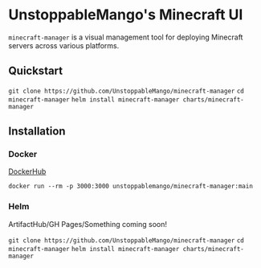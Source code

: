 # UnstoppableMango's Minecraft UI

`minecraft-manager` is a visual management tool for deploying Minecraft servers across various platforms.

## Quickstart

`git clone https://github.com/UnstoppableMango/minecraft-manager`
`cd minecraft-manager`
`helm install minecraft-manager charts/minecraft-manager`

## Installation

### Docker

[DockerHub](https://hub.docker.com/r/unstoppablemango/minecraft-manager)

`docker run --rm -p 3000:3000 unstoppablemango/minecraft-manager:main`

### Helm

ArtifactHub/GH Pages/Something coming soon!

`git clone https://github.com/UnstoppableMango/minecraft-manager`
`cd minecraft-manager`
`helm install minecraft-manager charts/minecraft-manager`
